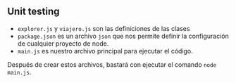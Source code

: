 ## Unit testing

* `explorer.js` y `viajero.js` son las definiciones de las clases
* `package.json` es un archivo `json` que nos permite definir la configuración de cualquier proyecto de node.
* `main.js` es nuestro archivo principal para ejecutar el código.

Después de crear estos archivos, bastará con ejecutar el comando `node main.js`.
